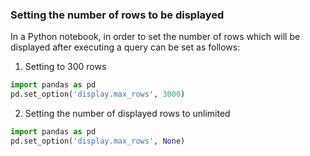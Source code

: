 ### Setting the number of rows to be displayed

In a Python notebook, in order to set the number of rows which will be displayed after executing a query can be set as follows: 

 1. Setting to 300 rows
 
```python
import pandas as pd 
pd.set_option('display.max_rows', 3000)
```

 2. Setting the number of displayed rows to unlimited
 
 ```python 
 import pandas as pd
 pd.set_option('display.max_rows', None)
 ```
 

